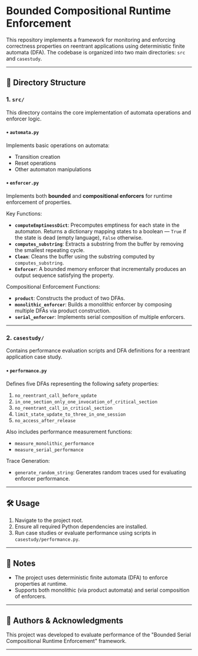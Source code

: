 # Bounded Compositional Runtime Enforcement

This repository implements a framework for monitoring and enforcing correctness properties on reentrant applications using deterministic finite automata (DFA). The codebase is organized into two main directories: `src` and `casestudy`.

---

## 📁 Directory Structure

### 1. `src/`
This directory contains the core implementation of automata operations and enforcer logic.

#### • `automata.py`
Implements basic operations on automata:
- Transition creation
- Reset operations
- Other automaton manipulations

#### • `enforcer.py`
Implements both **bounded** and **compositional enforcers** for runtime enforcement of properties.

Key Functions:
- **`computeEmptinessDict`**: Precomputes emptiness for each state in the automaton. Returns a dictionary mapping states to a boolean — `True` if the state is dead (empty language), `False` otherwise.
- **`computes_substring`**: Extracts a substring from the buffer by removing the smallest repeating cycle.
- **`Clean`**: Cleans the buffer using the substring computed by `computes_substring`.
- **`Enforcer`**: A bounded memory enforcer that incrementally produces an output sequence satisfying the property.

Compositional Enforcement Functions:
- **`product`**: Constructs the product of two DFAs.
- **`monolithic_enforcer`**: Builds a monolithic enforcer by composing multiple DFAs via product construction.
- **`serial_enforcer`**: Implements serial composition of multiple enforcers.

---

### 2. `casestudy/`
Contains performance evaluation scripts and DFA definitions for a reentrant application case study.

#### • `performance.py`
Defines five DFAs representing the following safety properties:
1. `no_reentrant_call_before_update`
2. `in_one_section_only_one_invocation_of_critical_section`
3. `no_reentrant_call_in_critical_section`
4. `limit_state_update_to_three_in_one_session`
5. `no_access_after_release`

Also includes performance measurement functions:
- `measure_monolithic_performance`
- `measure_serial_performance`

Trace Generation:
- `generate_random_string`: Generates random traces used for evaluating enforcer performance.

---

## 🛠️ Usage

1. Navigate to the project root.
2. Ensure all required Python dependencies are installed.
3. Run case studies or evaluate performance using scripts in `casestudy/performance.py`.

---

## 📌 Notes

- The project uses deterministic finite automata (DFA) to enforce properties at runtime.
- Supports both monolithic (via product automata) and serial composition of enforcers.

---

## 📂 Authors & Acknowledgments

This project was developed to evaluate performance of the "Bounded Serial Compositional Runtime Enforcement" framework.

---
